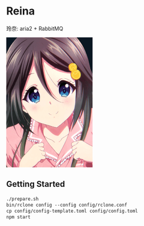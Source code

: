 # Reina
玲奈: aria2 + RabbitMQ

![](reina.png)

## Getting Started
```
./prepare.sh
bin/rclone config --config config/rclone.conf
cp config/config-template.toml config/config.toml
npm start
```